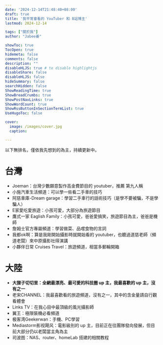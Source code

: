 ```yaml
---
date: '2024-12-14T21:48:40+08:00'
draft: true
title: '我平常會看的 YouTuber 和 B站博主'
lastmod: 2024-12-14

tags: ["關於我"]
author: "Jabee姜"

showToc: true
TocOpen: true
hidemeta: false
comments: false
description: ""
disableHLJS: true # to disable highlightjs
disableShare: false
disableHLJS: false
hideSummary: false
searchHidden: false
ShowReadingTime: true
ShowBreadCrumbs: true
ShowPostNavLinks: true
ShowWordCount: true
ShowRssButtonInSectionTermList: true
UseHugoToc: false

cover:
  image: /images/cover.jpg
  caption: 

---
```


以下無排名，僅依我先想到的為主，持續更新中。

# 台灣

- Joeman：台灣少數願意製作高金費節目的 youtuber，推薦 第九人稱
- 小施汽車生活頻道：可以學一些看二手車的技巧
- 阿慈車庫-Dream garage：學習二手車行的話術技巧（是學不要被騙，不是學騙人）
- E家愛吃愛旅遊：小孩可愛，大部分為旅遊節目
- 鷹式一家 Eaglish Family：小孩可愛，爸爸愛搞笑，旅遊節目為主，爸爸是機師
- 詹姆士官方專屬頻道：學習做菜、品嚐食物的言詞
- 我都ok啊：算是我剛開始攝影時就開始看的 youtuber，也聽過道慈老師（頻道老闆）來中原攝影社得演講
- 小夥伴日常 Cruises Travel：旅遊頻道，相當多郵輪開箱

# 大陸

- **大狸子切切里：全網最漂亮、最可愛的科技圈 up 主，我最喜歡的 up 主，沒有之一**
- 老宋CHANNEL：我最喜歡看的旅遊頻道，沒有之一，其中的含金量請自行觀看體會
- Links TV：在我心目中最頂級的風光攝影師
- 翼王：極限裝機必看頻道
- 极客湾Geekerwan：手機、PC學習
- Mediastorm影视飓风：電影級別的 up 主，目前正在往團隊發向發展，但目前大部分仍以老闆當主角為主
- 司波图：NAS、router、homeLab 搭建的相關教程
